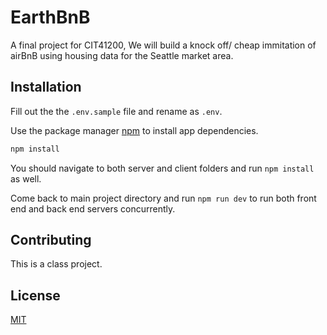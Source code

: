 # EarthBnB

A final project for CIT41200, We will build a knock off/ cheap immitation of airBnB using housing data for the Seattle market area.

## Installation

Fill out the the `.env.sample` file and rename as `.env`.

Use the package manager [npm](https://nodejs.org/en/) to install app dependencies.

```bash
npm install
```

You should navigate to both server and client folders and run `npm install` as well.

Come back to main project directory and run `npm run dev` to run both front end and back end servers concurrently.

## Contributing

This is a class project.

## License

[MIT](https://choosealicense.com/licenses/mit/)
